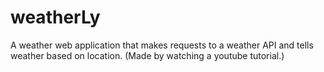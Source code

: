# weatherLy
A weather web application that makes requests to a weather API and tells weather based on location. (Made by watching a youtube tutorial.)

